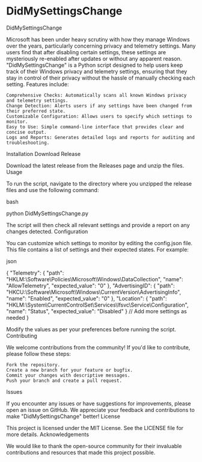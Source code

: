 # DidMySettingsChange
DidMySettingsChange

Microsoft has been under heavy scrutiny with how they manage Windows over the years, particularly concerning privacy and telemetry settings. Many users find that after disabling certain settings, these settings are mysteriously re-enabled after updates or without any apparent reason. "DidMySettingsChange" is a Python script designed to help users keep track of their Windows privacy and telemetry settings, ensuring that they stay in control of their privacy without the hassle of manually checking each setting.
Features include:

    Comprehensive Checks: Automatically scans all known Windows privacy and telemetry settings.
    Change Detection: Alerts users if any settings have been changed from their preferred state.
    Customizable Configuration: Allows users to specify which settings to monitor.
    Easy to Use: Simple command-line interface that provides clear and concise output.
    Logs and Reports: Generates detailed logs and reports for auditing and troubleshooting.

Installation
Download Release

Download the latest release from the Releases page and unzip the files.
Usage

To run the script, navigate to the directory where you unzipped the release files and use the following command:

bash

python DidMySettingsChange.py

The script will then check all relevant settings and provide a report on any changes detected.
Configuration

You can customize which settings to monitor by editing the config.json file. This file contains a list of settings and their expected states. For example:

json

{
    "Telemetry": {
        "path": "HKLM:\\Software\\Policies\\Microsoft\\Windows\\DataCollection",
        "name": "AllowTelemetry",
        "expected_value": "0"
    },
    "AdvertisingID": {
        "path": "HKCU:\\Software\\Microsoft\\Windows\\CurrentVersion\\AdvertisingInfo",
        "name": "Enabled",
        "expected_value": "0"
    },
    "Location": {
        "path": "HKLM:\\System\\CurrentControlSet\\Services\\lfsvc\\Service\\Configuration",
        "name": "Status",
        "expected_value": "Disabled"
    }
    // Add more settings as needed
}

Modify the values as per your preferences before running the script.
Contributing

We welcome contributions from the community! If you'd like to contribute, please follow these steps:

    Fork the repository.
    Create a new branch for your feature or bugfix.
    Commit your changes with descriptive messages.
    Push your branch and create a pull request.

Issues

If you encounter any issues or have suggestions for improvements, please open an issue on GitHub. We appreciate your feedback and contributions to make "DidMySettingsChange" better!
License

This project is licensed under the MIT License. See the LICENSE file for more details.
Acknowledgements

We would like to thank the open-source community for their invaluable contributions and resources that made this project possible.
